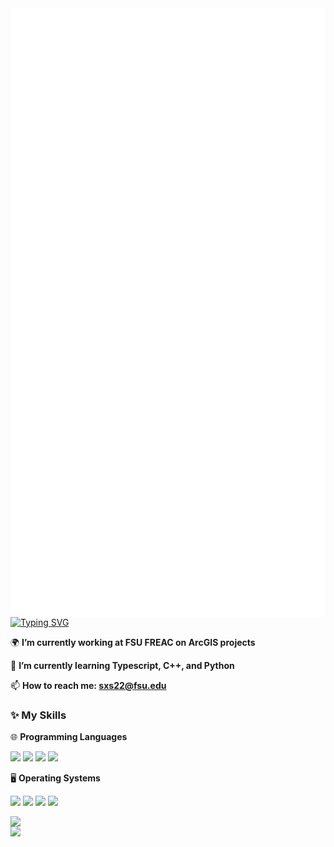 <img align="right" src="github-metrics.svg">

[![Typing SVG](https://readme-typing-svg.herokuapp.com?duration=2500&vCenter=true&width=200&height=40&lines=Hello+World+👋)](https://git.io/typing-svg)

🌍 **I’m currently working at FSU FREAC on ArcGIS projects**

🌱 **I’m currently learning Typescript, C++, and Python**

📫 **How to reach me: sxs22@fsu.edu**

### ✨ **My Skills**

🌐 **Programming Languages**

![](https://img.shields.io/badge/-Python-3e74a2?style=flat-square&logo=Python&logoColor=fff)
![](https://img.shields.io/badge/C++-blue.svg?style=flat&logo=c%2B%2B&logoColor=fff)
![](https://img.shields.io/badge/-JavaScript-fcc624?style=flat-square&logo=JavaScript&logoColor=fff)
![](https://img.shields.io/badge/-TypeScript-3178C6?style=flat-square&logo=TypeScript&logoColor=fff)

🖥️ **Operating Systems**

![](https://img.shields.io/badge/-Linux-4fc08d?style=flat-square&logo=Linux&logoColor=fff)
![](https://img.shields.io/badge/LinuxMint-47A248?style=flat-square&logo=linuxmint&logoColor=fff)
![](https://img.shields.io/badge/Windows11-0078d6?style=flat-square&logo=windows&logoColor=fff)
![](https://img.shields.io/badge/Ubuntu-E95420?style=flat-square&logo=ubuntu&logoColor=white)


<a>
  <img align="left" width="300px" src="https://github-readme-stats.vercel.app/api?username=KPCOFGS&theme=tokyonight&show_icons=true">

  <img align="left" width="300px" src="https://github-readme-stats.vercel.app/api/top-langs/?username=KPCOFGS&layout=compact&count_private=true&show_icons=true&theme=onedark"/>
</a>
<!--
**KPCOFGS/KPCOFGS** is a ✨ _special_ ✨ repository because its `README.md` (this file) appears on your GitHub profile.

Here are some ideas to get you started:

- 
- 
- 👯 I’m looking to collaborate on ...
- 🤔 I’m looking for help with ...
- 💬 Ask me about ...
- 

- ⚡ Fun fact: ...
-->
